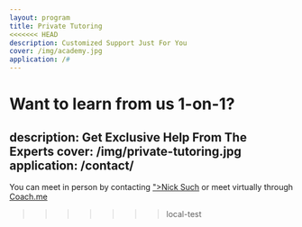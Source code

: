 ```yaml
---
layout: program
title: Private Tutoring
<<<<<<< HEAD
description: Customized Support Just For You
cover: /img/academy.jpg
application: /#
---
```


Want to learn from us 1-on-1?
=======
description: Get Exclusive Help From The Experts
cover: /img/private-tutoring.jpg
application: /contact/
---

You can meet in person by contacting <a href="mailto:nick@awesomeincu.com?Subject=Private%20Tutoring">">Nick Such</a> or meet virtually through <a href="/remote-coaching/">Coach.me</a>
>>>>>>> local-test
